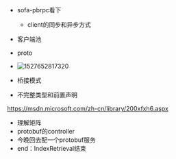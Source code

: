- sofa-pbrpc看下
  - client的同步和异步方式
- 客户端池
- proto
- ![1527652817320](C:\Users\YINZHE~1\AppData\Local\Temp\1527652817320.png)



- 桥接模式
- 不完整类型和前置声明

 https://msdn.microsoft.com/zh-cn/library/200xfxh6.aspx

- 理解矩阵
- protobuf的controller
- 今晚回去配一个protobuf服务
- end：IndexRetrieval结束